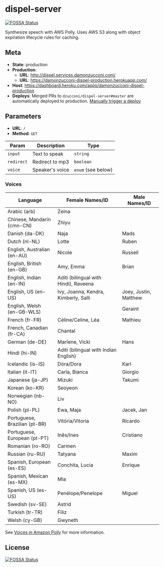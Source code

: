 # dispel-server

[![FOSSA Status](https://app.fossa.io/api/projects/git%2Bgithub.com%2Fdzucconi%2Fdispel-server.svg?type=shield)](https://app.fossa.io/projects/git%2Bgithub.com%2Fdzucconi%2Fdispel-server?ref=badge_shield)

Synthesize speech with AWS Polly. Uses AWS S3 along with object expiration lifecycle rules for caching.

## Meta

- **State**: production
- **Production**:
  - **URL**: http://dispel.services.damonzucconi.com/
  - **URL**: https://damonzucconi-dispel-production.herokuapp.com/
- **Host**: https://dashboard.heroku.com/apps/damonzucconi-dispel-production
- **Deploys**: Merged PRs to `dzucconi/dispel-server#master` are automatically deployed to production. [Manually trigger a deploy](https://dashboard.heroku.com/apps/damonzucconi-dispel-production/deploy/github)

## Parameters

- **URL**: `/`
- **Method**: `GET`

| Param      | Description     | Type               |
| ---------- | --------------- | ------------------ |
| `input`    | Text to speak   | `string`           |
| `redirect` | Redirect to mp3 | `boolean`          |
| `voice`    | Speaker's voice | `enum` (see below) |

### Voices

| Language                      | Female Names/ID                       | Male Names/ID         |
| ----------------------------- | ------------------------------------- | --------------------- |
| Arabic (arb)                  | Zeina                                 |                       |
| Chinese, Mandarin (cmn-CN)    | Zhiyu                                 |                       |
| Danish (da-DK)                | Naja                                  | Mads                  |
| Dutch (nl-NL)                 | Lotte                                 | Ruben                 |
| English, Australian (en-AU)   | Nicole                                | Russell               |
| English, British (en-GB)      | Amy, Emma                             | Brian                 |
| English, Indian (en-IN)       | Aditi (bilingual with Hindi), Raveena |                       |
| English, US (en-US)           | Ivy, Joanna, Kendra, Kimberly, Salli  | Joey, Justin, Matthew |
| English, Welsh (en-GB-WLS)    |                                       | Geraint               |
| French (fr-FR)                | Céline/Celine, Léa                    | Mathieu               |
| French, Canadian (fr-CA)      | Chantal                               |                       |
| German (de-DE)                | Marlene, Vicki                        | Hans                  |
| Hindi (hi-IN)                 | Aditi (bilingual with Indian English) |                       |
| Icelandic (is-IS)             | Dóra/Dora                             | Karl                  |
| Italian (it-IT)               | Carla, Bianca                         | Giorgio               |
| Japanese (ja-JP)              | Mizuki                                | Takumi                |
| Korean (ko-KR)                | Seoyeon                               |                       |
| Norwegian (nb-NO)             | Liv                                   |                       |
| Polish (pl-PL)                | Ewa, Maja                             | Jacek, Jan            |
| Portuguese, Brazilian (pt-BR) | Vitória/Vitoria                       | Ricardo               |
| Portuguese, European (pt-PT)  | Inês/Ines                             | Cristiano             |
| Romanian (ro-RO)              | Carmen                                |                       |
| Russian (ru-RU)               | Tatyana                               | Maxim                 |
| Spanish, European (es-ES)     | Conchita, Lucia                       | Enrique               |
| Spanish, Mexican (es-MX)      | Mia                                   |                       |
| Spanish, US (es-US)           | Penélope/Penelope                     | Miguel                |
| Swedish (sv-SE)               | Astrid                                |                       |
| Turkish (tr-TR)               | Filiz                                 |                       |
| Welsh (cy-GB)                 | Gwyneth                               |                       |

See [Voices in Amazon Polly](https://docs.aws.amazon.com/polly/latest/dg/voicelist.html) for more information.

## License

[![FOSSA Status](https://app.fossa.io/api/projects/git%2Bgithub.com%2Fdzucconi%2Fdispel-server.svg?type=large)](https://app.fossa.io/projects/git%2Bgithub.com%2Fdzucconi%2Fdispel-server?ref=badge_large)
